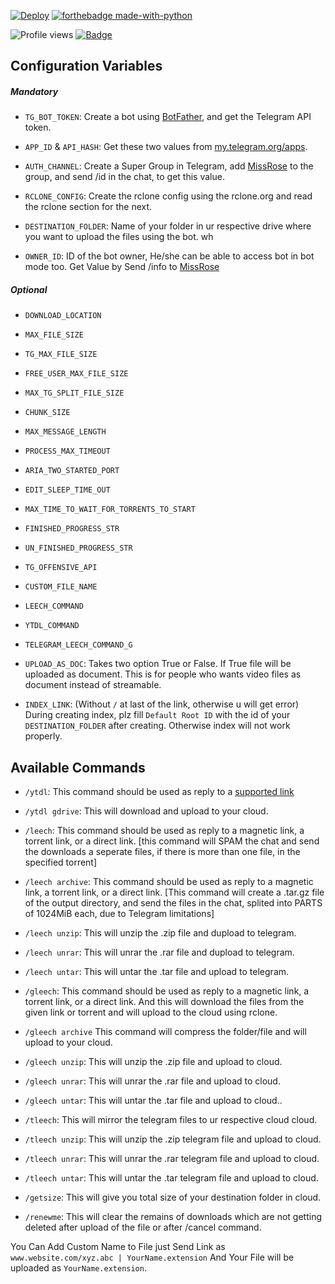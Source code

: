 ﻿[![Deploy](https://www.herokucdn.com/deploy/button.svg)](https://heroku.com/deploy) [![forthebadge made-with-python](http://ForTheBadge.com/images/badges/made-with-python.svg)](https://www.python.org/) 

![Profile views](https://gpvc.arturio.dev/Add830830)
[![Badge](https://fdtu25d5f81p.runkit.sh)](https://git.io/gradientbadge)
## Configuration Variables

##### Mandatory

* `TG_BOT_TOKEN`: Create a bot using [BotFather](https://Telegram.me/BotFather), and get the Telegram API token.

* `APP_ID` & `API_HASH`: Get these two values from [my.telegram.org/apps](https://my.telegram.org/apps).

* `AUTH_CHANNEL`: Create a Super Group in Telegram, add [MissRose](https://telegram.me/MissRose_bot) to the group, and send /id in the chat, to get this value.

* `RCLONE_CONFIG`: Create the rclone config using the rclone.org and read the rclone section for the next.

* `DESTINATION_FOLDER`: Name of your folder in ur respective drive where you want to upload the files using the bot.
wh
* `OWNER_ID`: ID of the bot owner, He/she can be able to access bot in bot mode too.
Get Value by Send /info to [MissRose](https://telegram.me/MissRose_bot)

##### Optional

* `DOWNLOAD_LOCATION`

* `MAX_FILE_SIZE`

* `TG_MAX_FILE_SIZE`

* `FREE_USER_MAX_FILE_SIZE`

* `MAX_TG_SPLIT_FILE_SIZE`

* `CHUNK_SIZE`

* `MAX_MESSAGE_LENGTH`

* `PROCESS_MAX_TIMEOUT`

* `ARIA_TWO_STARTED_PORT`

* `EDIT_SLEEP_TIME_OUT`

* `MAX_TIME_TO_WAIT_FOR_TORRENTS_TO_START`

* `FINISHED_PROGRESS_STR`

* `UN_FINISHED_PROGRESS_STR`

* `TG_OFFENSIVE_API`

* `CUSTOM_FILE_NAME`

* `LEECH_COMMAND`

* `YTDL_COMMAND`

* `TELEGRAM_LEECH_COMMAND_G`

* `UPLOAD_AS_DOC`: Takes two option True or False. If True file will be uploaded as document. This is for people who wants video files as document instead of streamable.

* `INDEX_LINK`: (Without `/` at last of the link, otherwise u will get error) During creating index, plz fill `Default Root ID` with the id of your `DESTINATION_FOLDER` after creating. Otherwise index will not work properly.


## Available Commands

* `/ytdl`: This command should be used as reply to a [supported link](https://ytdl-org.github.io/youtube-dl/supportedsites.html)

* `/ytdl gdrive`: This will download and upload to your cloud.

* `/leech`: This command should be used as reply to a magnetic link, a torrent link, or a direct link. [this command will SPAM the chat and send the downloads a seperate files, if there is more than one file, in the specified torrent]

* `/leech archive`: This command should be used as reply to a magnetic link, a torrent link, or a direct link. [This command will create a .tar.gz file of the output directory, and send the files in the chat, splited into PARTS of 1024MiB each, due to Telegram limitations]

* `/leech unzip`: This will unzip the .zip file and dupload to telegram.

* `/leech unrar`: This will unrar the .rar file and dupload to telegram.

* `/leech untar`: This will untar the .tar file and upload to telegram.

* `/gleech`: This command should be used as reply to a magnetic link, a torrent link, or a direct link. And this will download the files from the given link or torrent and will upload to the cloud using rclone.

* `/gleech archive` This command will compress the folder/file and will upload to your cloud.

* `/gleech unzip`: This will unzip the .zip file and upload to cloud.

* `/gleech unrar`: This will unrar the .rar file and upload to cloud.

* `/gleech untar`: This will untar the .tar file and upload to cloud..

* `/tleech`: This will mirror the telegram files to ur respective cloud cloud.

* `/tleech unzip`: This will unzip the .zip telegram file and upload to cloud.

* `/tleech unrar`: This will unrar the .rar telegram file and upload to cloud.

* `/tleech untar`: This will untar the .tar telegram file and upload to cloud.

* `/getsize`: This will give you total size of your destination folder in cloud.

* `/renewme`: This will clear the remains of downloads which are not getting deleted after upload of the file or after /cancel command. 

You Can Add Custom Name to File just Send Link as `www.website.com/xyz.abc | YourName.extension` And Your File will be uploaded as `YourName.extension`.
